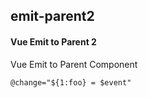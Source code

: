 ## emit-parent2
#### Vue Emit to Parent 2
Vue Emit to Parent Component
```
@change="${1:foo} = $event"
```